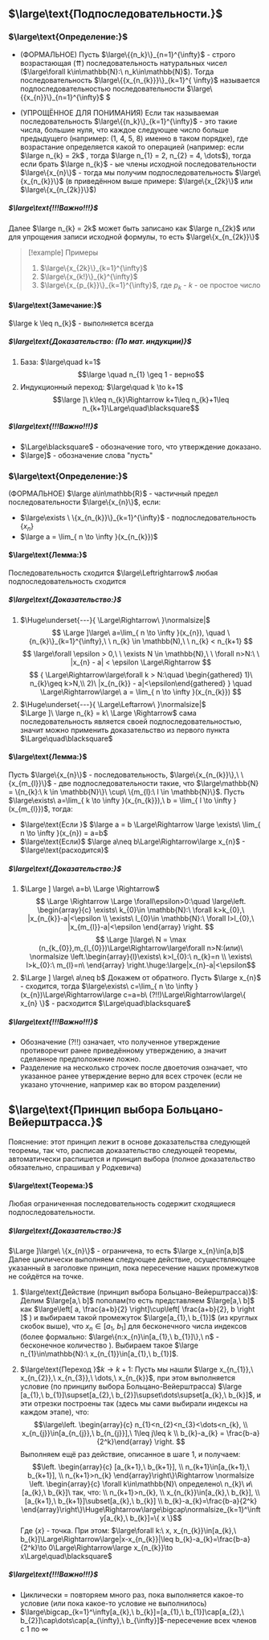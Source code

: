 
## $\large\text{Подпоследовательности.}$
### $\large\text{Определение:}$

-  (ФОРМАЛЬНОЕ) Пусть $\large\{{n_k}\}_{n=1}^{\infty}$ - строго возрастающая ($\upuparrows$) последовательность натуральных чисел ($\large\forall k\in\mathbb{N}:\ n_k\in\mathbb{N}$). Тогда последовательность $\large\{{x_{n_{k}}}\}_{k=1}^{ \infty}$ называется подпоследовательностью последовательности $\large\{{x_{n}}\}_{n=1}^{\infty}$ $  

- (УПРОЩЁННОЕ ДЛЯ ПОНИМАНИЯ) Если так называемая последовательность $\large\{{n_k}\}_{k=1}^{\infty}$ - это такие числа, большие нуля, что каждое следующее число больше предыдущего (например: (1, 4, 5, 8) именно в таком порядке), где возрастание определяется какой то операцией (например: если $\large n_{k} = 2k$ , тогда $\large n_{1} = 2, n_{2} = 4, \dots$), тогда если брать $\large n_{k}$ - ые члены исходной последовательности $\large\{x_{n}\}$ - тогда мы получим подпоследовательность $\large\{x_{n_{k}}\}$ (в приведённом выше примере: $\large\{x_{2k}\}$ или $\large\{x_{n_{2k}}\}$)

##### $\large\text{!!!Важно!!!}$
Далее $\large n_{k} = 2k$ может быть записано как $\large n_{2k}$ или для упрощения записи исходной формулы, то есть $\large\{x_{n_{2k}}\}$ 

>[!example] Примеры
>1. $\large\{x_{2k}\}_{k=1}^{\infty}$ 
>2. $\large\{x_{k!}\}_{k}^{\infty}$
>3. $\large\{x_{p_{k}}\}_{k=1}^{\infty}$, где $p_{k}$ - $k$ - ое простое число

#### $\large\text{Замечание:}$
$\large k \leq n_{k}$ - выполняется всегда 
##### $\large\text{Доказательство: (По мат. индукции)}$ 
1) База: $\large\quad k=1$
	$$\large \quad n_{1} \geq 1 - верно$$
2) Индукционный переход: $\large\quad k \to k+1$  
	$$\large ]\ k\leq n_{k}\Rightarrow k+1\leq n_{k}+1\leq n_{k+1}\Large\quad\blacksquare$$
##### $\large\text{!!!Важно!!!}$
- $\Large\blacksquare$ - обозначение того, что утверждение доказано.
- $\large]$ - обозначение слова "пусть"

### $\large\text{Определение:}$

(ФОРМАЛЬНОЕ) $\large a\in\mathbb{R}$ - частичный предел последовательности $\large\{x_{n}\}$, если:
-  $\large\exists \ \{x_{n_{k}}\}_{k=1}^{\infty}$ - подпоследовательность $\{x_{n}\}$ 
-  $\large a = \lim_{ n \to \infty }(x_{n_{k}})$
#### $\large\text{Лемма:}$
Последовательность сходится $\large\Leftrightarrow$ любая подпоследовательность сходится
##### $\large\text{Доказательство:}$
1) $\Huge\underset{---}{ \Large\Rightarrow\ }\normalsize|$  
	$$ \Large ]\large\ a=\lim_{ n \to \infty }(x_{n}), \quad \{n_{k}\}_{k=1}^{\infty},\ \ n_{k} \in \mathbb(N),\ \ n_{k} < n_{k+1} $$$$ \large\forall \epsilon > 0,\ \ \exists N \in \mathbb{N},\ \ \forall n>N:\ \ |x_{n} - a| < \epsilon \Large\Rightarrow $$$$ { \Large\Rightarrow\large\forall k > N:\quad  \begin{gathered} 1)\ n_{k}\geq k>N,\\ 2)\ |x_{n_{k}} - a|<\epsilon\end{gathered} } \quad \Large\Rightarrow\large\ a = \lim_{ n \to \infty }(x_{n_{k}}) $$
2) $\Huge\underset{---}{ \Large\Leftarrow\ }\normalsize|$  
	 $\Large ]\ \large n_{k} = k\ \Large \Rightarrow$ сама последовательность является своей подпоследовательностью, значит можно применить доказательство из первого пункта $\Large\quad\blacksquare$ 

#### $\large\text{Лемма:}$
Пусть $\large\{x_{n}\}$ - последовательность, $\large\{x_{n_{k}}\},\ \{x_{m_{l}}\}$ - две подпоследовательности такие, что $\large\mathbb{N} = \{n_{k}:\ k \in \mathbb{N}\}\ \cup\ \{m_{l}:\ l \in \mathbb{N}\}$. Пусть $\large\exists\ a=\lim_{ k \to \infty }(x_{n_{k}}),\ b = \lim_{ l \to \infty }(x_{m_{l}})$, тогда:
- $\large\text{Если }$ $\large a = b \Large\Rightarrow \large \exists\ \lim_{ n \to \infty }(x_{n}) = a=b$
- $\large\text{Eсли}$ $\large a\neq b\Large\Rightarrow\large x_{n}$ - $\large\text{расходится}$
##### $\large\text{Доказательство:}$
1) $\Large ] \large\ a=b\ \Large \Rightarrow$ $$ \Large \Rightarrow \Large \forall\epsilon>0:\quad \large\left. \begin{array}{c} \exists\ k_{0}\in \mathbb{N}:\ \forall k>k_{0},\ |x_{n_{k}}-a|<\epsilon \\ \exists\ l_{0}\in \mathbb{N}:\ \forall l>l_{0},\ |x_{m_{l}}-a|<\epsilon \end{array} \right. $$$$ \Large ]\large\ N = \max (n_{k_{0}},m_{l_{0}})\Large\Rightarrow\large\forall n>N:(или)\ \normalsize \left.\begin{array}{l}\exists\ k>l_{0}:\ n_{k}=n \\ \exists\ l>k_{0}:\ m_{l}=n\ \end{array} \right.\huge:\large|x_{n}-a|<\epsilon$$
2) $\Large ] \large\ a\neq b$
	Докажем от обратного. Пусть $\large x_{n}$ - сходится, тогда $\large\exists\ c=\lim_{ n \to \infty }(x_{n})\Large\Rightarrow\large c=a=b\ (?!!)\Large\Rightarrow\large\{ x_{n} \}$ - расходится $\Large\quad\blacksquare$  
##### $\large\text{!!!Важно!!!}$
- Обозначение (?!!) означает, что полученное утверждение противоречит ранее приведённому утверждению, а значит сделанное предположение ложно. 
- Разделение на несколько строчек после двоеточия означает, что указанное ранее утверждение верно для всех строчек (если не указано уточнение, например как во втором разделении)
## $\large\text{Принцип выбора Больцано-Вейерштрасса.}$

Пояснение: этот принцип лежит в основе доказательства следующей теоремы, так что, расписав доказательство следующей теоремы, автоматически распишется и принцип выбора (полное доказательство обязательно, спрашивал у Родкевича)
#### $\large\text{Теорема:}$
Любая ограниченная последовательность содержит сходящиеся подпоследовательности.
##### $\large\text{Доказательство:}$
 $\Large ]\large\ \{x_{n}\}$ - ограничена, то есть $\large x_{n}\in[a,b]$ 
Далее циклически выполняем следующее действие, осуществляющее указанный в заголовке принцип, пока пересечение наших промежутков не сойдётся на точке.

1. $\large\text{Действие (принцип выбора Больцано-Вейерштрасса)}$:  
	Делим $\large[a,\ b]$ пополам(то есть представляем $\large[a,\ b]$ как $\large\left[ a, \frac{a+b}{2} \right]\cup\left[ \frac{a+b}{2}, b \right ]$ ) и выбираем такой промежуток $\large[a_{1},\ b_{1}]$ (из круглых скобок выше), что $x_{n}\in[a_{1},\ b_{1}]$ для бесконечного числа индексов (более формально: $\large\{n:x_{n}\in[a_{1},\ b_{1}]\},\ n$ - бесконечное количество ). Выбираем такое $\large n_{1}\in\mathbb{N}:\ x_{n_{1}}\in[a_{1},\ b_{1}]$.
	
2. $\large\text{Переход }$$k \to k+1$:
	Пусть мы нашли $\large x_{n_{1}},\ x_{n_{2}},\ x_{n_{3}},\ \dots,\ x_{n_{k}}$, при этом выполняется условие (по принципу выбора Больцано-Вейерштрасса) $\large [a_{1},\ b_{1}]\supset[a_{2},\ b_{2}]\supset\dots\supset[a_{k},\ b_{k}]$, и эти отрезки построены так (здесь мы сами выбирали индексы на каждом этапе), что: $$\large\left. \begin{array}{c} n_{1}<n_{2}<n_{3}<\dots<n_{k}, \\ x_{n_{j}}\in[a_{n_{j}},\ b_{n_{j}}],\ 1\leq j\leq k \\ b_{k}-a_{k} = \frac{b-a}{2^k}\end{array} \right. $$Выполняем ещё раз действие, описанное в шаге 1, и получаем: $$\left. \begin{array}{c} [a_{k+1},\ b_{k+1}], \\ n_{k+1}\in[a_{k+1},\ b_{k+1}], \\ n_{k+1}>n_{k} \end{array}\right\}\Rightarrow \normalsize \left. \begin{array}{c} \forall k\in\mathbb{N}\ определено\ n_{k}\  и\ [a_{k},\ b_{k}]\ так, что: \\  n_{k+1}>n_{k}, \\ x_{n_{k}}\in[a_{k},\ b_{k}], \\ [a_{k+1},\ b_{k+1}]\subset[a_{k},\ b_{k}] \\ b_{k}-a_{k}=\frac{b-a}{2^k} \end{array}\right\}\Huge\Rightarrow\large\bigcap\normalsize_{k=1}^\infty[a_{k},\ b_{k}]=\{ x \}$$Где $\{ x \}$ - точка. При этом: $\large\forall k:\ x, x_{n_{k}}\in[a_{k},\ b_{k}]\Large\Rightarrow\large|x-x_{n_{k}}|\leq b_{k}-a_{k}=\frac{b-a}{2^k}\to 0\Large\Rightarrow\large x_{n_{k}}\to x\Large\quad\blacksquare$
##### $\large\text{!!!Важно!!!}$
- Циклически = повторяем много раз, пока выполняется какое-то условие (или пока какое-то условие не выполнилось)
- $\large\bigcap_{k=1}^\infty[a_{k},\ b_{k}]=[a_{1},\ b_{1}]\cap[a_{2},\ b_{2}]\cap\dots\cap[a_{\infty},\ b_{\infty}]$-пересечение всех членов с 1 по $\infty$
